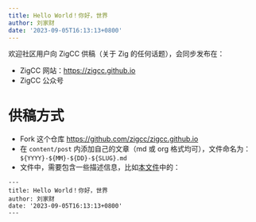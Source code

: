 ```yaml
---
title: Hello World！你好，世界
author: 刘家财
date: '2023-09-05T16:13:13+0800'
---
```


欢迎社区用户向 ZigCC 供稿（关于 Zig 的任何话题），会同步发布在：
- ZigCC 网站：https://zigcc.github.io
- ZigCC 公众号

# 供稿方式
- Fork 这个仓库 https://github.com/zigcc/zigcc.github.io
- 在 `content/post` 内添加自己的文章（md 或 org 格式均可），文件命名为： `${YYYY}-${MM}-${DD}-${SLUG}.md`
- 文件中，需要包含一些描述信息，比如[本文件](https://github.com/zigcc/zigcc.github.io/tree/main/content/post/2023-09-05-hello-world.md)中的：

```
---
title: Hello World！你好，世界
author: 刘家财
date: '2023-09-05T16:13:13+0800'
---
```
